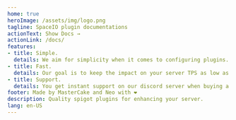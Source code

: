 ```yaml
---
home: true
heroImage: /assets/img/logo.png
tagline: SpaceIO plugin documentations
actionText: Show Docs →
actionLink: /docs/
features:
- title: Simple.
  details: We aim for simplicity when it comes to configuring plugins.
- title: Fast.
  details: Our goal is to keep the impact on your server TPS as low as possible.
- title: Support.
  details: You get instant support on our discord server when buying a premium plugin.
footer: Made by MasterCake and Neo with ❤️
description: Quality spigot plugins for enhancing your server.
lang: en-US
---
```

